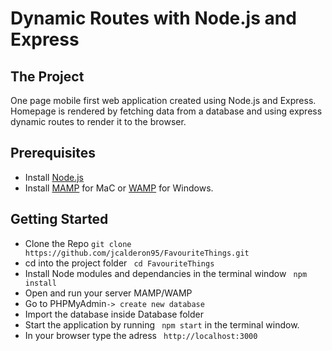 # Dynamic Routes with Node.js and Express

## The Project
 
One page mobile first web application created using Node.js and Express. Homepage is rendered by fetching data from a database and using express dynamic routes to render it to the browser.


## Prerequisites

* Install [Node.js](https://nodejs.org)
* Install [MAMP](https://www.mamp.info/en/) for MaC or [WAMP](http://www.wampserver.com/en/) for Windows.



## Getting Started

* Clone the Repo ```git clone https://github.com/jcalderon95/FavouriteThings.git```
* cd into the project folder ``` cd FavouriteThings```
* Install Node modules and dependancies in the terminal window ``` npm install```
* Open and run your server MAMP/WAMP
* Go to PHPMyAdmin```-> create new database```
* Import the database inside Database folder
* Start the application by running ``` npm start``` in the terminal window.
* In your browser type the adress ``` http://localhost:3000```